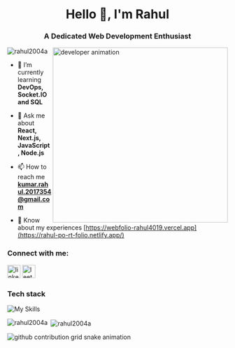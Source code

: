 <h1 align="center">Hello 👋, I'm Rahul</h1>
<h3 align="center">A Dedicated Web Development Enthusiast</h3>

<img align="right" alt="developer animation"  width="400" src="https://media.tenor.com/Li7HobCHqa0AAAAi/trial.gif" />

<p align="left"> <img src="https://komarev.com/ghpvc/?username=rahul2004a&label=Profile%20views&color=0e75b6&style=flat" alt="rahul2004a" /> </p>

- 🌱 I’m currently learning **DevOps, Socket.IO and SQL**

- 💬 Ask me about **React, Next.js, JavaScript, Node.js**

- 📫 How to reach me **kumar.rahul.2017354@gmail.com**

- 📄 Know about my experiences [https://webfolio-rahul4019.vercel.app](https://rahul-po-rt-folio.netlify.app/)

<h3 align="left">Connect with me:</h3>
<p align="left">
<a href="https://www.linkedin.com/in/rahul-kumar-10883821a/" target="blank"><img src="https://img.shields.io/static/v1?message=LinkedIn&logo=linkedin&label=&color=0077B5&logoColor=white&labelColor=&style=for-the-badge" height="30" alt="linkedin logo"  /></a>
<a href="https://leetcode.com/rahul_kumar2013/" target="blank"><img src="https://img.shields.io/static/v1?message=LeetCode&logo=leetcode&label=&color=black&logoColor=orange&labelColor=&style=for-the-badge" height="30" alt="leetcode logo"  /></a>
</p>

<h3 align="left">Tech stack</h3>

![My Skills](https://skillicons.dev/icons?i=js,react,next,tailwind,redux,express,nodejs,mongodb,ts,postgres,py,bootstrap,cpp)

  

<p><img align="left" src="https://github-readme-stats.vercel.app/api/top-langs?username=rahul2004a&show_icons=true&locale=en&layout=compact" alt="rahul2004a" /></p>

<p>&nbsp;<img align="center" src="https://github-readme-stats.vercel.app/api?username=rahul2004a&show_icons=true&locale=en" alt="rahul2004a" /></p>

<picture>
  <source media="(prefers-color-scheme: dark)" srcset="https://raw.githubusercontent.com/rahul2004a/rahul2004a/output/github-contribution-grid-snake-dark.svg">
  <source media="(prefers-color-scheme: light)" srcset="https://raw.githubusercontent.com/rahul2004a/rahul2004a/output/github-contribution-grid-snake.svg">
  <img alt="github contribution grid snake animation" src="https://raw.githubusercontent.com/rahul2004a/rahul2004a/output/github-contribution-grid-snake.svg">
</picture>
